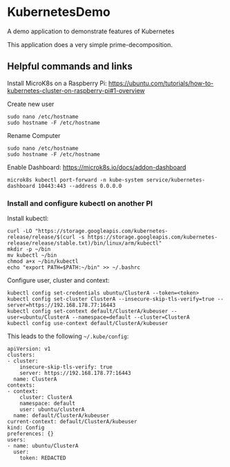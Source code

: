 # KubernetesDemo
A demo application to demonstrate features of Kubernetes

This application does a very simple prime-decomposition.

## Helpful commands and links
Install MicroK8s on a Raspberry Pi:
https://ubuntu.com/tutorials/how-to-kubernetes-cluster-on-raspberry-pi#1-overview

Create new user
```
sudo nano /etc/hostname
sudo hostname -F /etc/hostname
```

Rename Computer
```
sudo nano /etc/hostname
sudo hostname -F /etc/hostname
```

Enable Dashboard:
https://microk8s.io/docs/addon-dashboard
```
microk8s kubectl port-forward -n kube-system service/kubernetes-dashboard 10443:443 --address 0.0.0.0
```

### Install and configure kubectl on another PI
Install kubectl:
```
curl -LO "https://storage.googleapis.com/kubernetes-release/release/$(curl -s https://storage.googleapis.com/kubernetes-release/release/stable.txt)/bin/linux/arm/kubectl"
mkdir -p ~/bin
mv kubectl ~/bin
chmod a+x ~/bin/kubectl
echo "export PATH=$PATH:~/bin" >> ~/.bashrc
```


Configure user, cluster and context:
```
kubectl config set-credentials ubuntu/ClusterA --token=<token>
kubectl config set-cluster ClusterA --insecure-skip-tls-verify=true --server=https://192.168.178.77:16443
kubectl config set-context default/ClusterA/kubeuser --user=ubuntu/ClusterA --namespace=default --cluster=ClusterA
kubectl config use-context default/ClusterA/kubeuser
```

This leads to the following `~/.kube/config`:
```
apiVersion: v1
clusters:
- cluster:
    insecure-skip-tls-verify: true
    server: https://192.168.178.77:16443
  name: ClusterA
contexts:
- context:
    cluster: ClusterA
    namespace: default
    user: ubuntu/clusterA
  name: default/ClusterA/kubeuser
current-context: default/ClusterA/kubeuser
kind: Config
preferences: {}
users:
- name: ubuntu/ClusterA
  user:
    token: REDACTED
```
